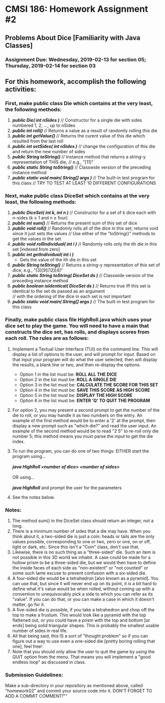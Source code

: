 # CMSI 186: Homework Assignment #2
## Problems About Dice [Familiarity with Java Classes]
### Assignment Due: Wednesday, 2019-02-13 for section 05; Thursday, 2019-02-14 for section 03

## For this homework, accomplish the following activities:

### First, make public class Die which contains at the very least, the following methods:

1.  **_public Die( int nSides )_**
    // Constructor for a single die with sides numbered 1, 2, …, up to nSides
1.  **_public int roll()_**
    // Returns a value as a result of randomly rolling this die
1.  **_public int getValue()_**
    // Returns the curent value of this die which resulted from the last roll
1.  **_public int setSides( int nSides )_**
    // change the configuration of this die and return the new number of sides
1.  **_public String toString()_**
    // Instance method that returns a string-y representation of THIS die,
    // e.g., "[11]"
1.  **_public static String toString()_**
    // Classwide version of the preceding instance method
1.  **_public static void main( String[] args )_**
    // The built-in test program for this class
    // TRY TO TEST AT LEAST 10 DIFFERENT CONFIGURATIONS

### Next, make public class DiceSet which contains at the very least, the following methods:

1.  **_public DiceSet( int k, int n )_**
    // Constructor for a set of k dice each with n-sides (k ≥ 1 and n ≥ four)
1.  **_public int sum()_**
    // Returns the present sum of this set of dice
1.  **_public void roll()_**
    // Randomly rolls all of the dice in this set; returns void since it just sets the values
    // Use either of the "toString()" methods to get the values in the set
1.  **_public void rollIndividual( int i )_**
    // Randomly rolls only the ith die in this set [indexed from zero]
1.  **_public int getIndividual( int i )_**
    * Gets the value of the ith die in this set
1.  **_public String toString()_**
    // Returns a string-y representation of this set of dice, e.g., "[3][9][12][4]"
1.  **_public static String toString( DiceSet ds )_**
    // Classwide version of the preceding instance method
1.  **_public boolean isIdentical( DiceSet ds )_**
    // Returns true iff this set is identical to the set ds passed as an argument<br />
    // with the ordering of the dice in each set is not important
1.  **_public static void main( String[] args )_**
    // The built-in test program for this class

### Finally, make public class file HighRoll.java which uses your dice set to play the game. You will need to have a main that constructs the dice set, has rolls, and displays scores from each roll. The rules are as follows:

1.  Implement a Textual User Interface (TUI) on the command line. This will display a list of options to the user, and will prompt for input. Based on that input your program will do what the user selected, then will display the results, a blank line or two, and then re-display the options.
    * Option 1 in the list must be: **ROLL ALL THE DICE**
    * Option 2 in the list must be: **ROLL A SINGLE DIE**
    * Option 3 in the list must be: **CALCULATE THE SCORE FOR THIS SET**
    * Option 4 in the list must be: **SAVE THIS SCORE AS HIGH SCORE**
    * Option 5 in the list must be: **DISPLAY THE HIGH SCORE**
    * Option 6 in the list must be: **ENTER 'Q' TO QUIT THE PROGRAM**
1.  For option 2, you may present a second prompt to get the number of the die to roll, or you may handle it as two numbers on the entry. An example of the first method would be to enter a '2' at the prompt, then display a new prompt such as "which die?" and read the user input. An example of the second method would be to read "2 5" to re-roll only die number 5; this method means you must parse the input to get the die index.
1.  To run the program, you can do one of two things: EITHER start the program using...<br /><br />
    **_java HighRoll &lt;number of dice&gt; &lt;number of sides&gt;_**<br /><br />
    OR using...<br /><br />
    **_java HighRoll_** and prompt the user for the parameters
  
4.  See the notes below.

### Notes:

1.  The method sum() in the DiceSet class should return an integer, not a long.
1.  There is a minimum number of sides that a die may have. When you think about it, a two-sided die is just a coin: heads or tails are the only values possible, corresponding to one or two, zero or one, on or off, light or dark, etc. Since this isn't a "Coin" class, don't use that.
1.  Likewise, there is no such thing as a "three-sided" die. Such an item is not possible in this 3D world we inhabit. A case could be made for a hollow prism to be a three-sided die, but we would then have to define the inside faces of each side as "non-existent" or "not counted" or some such lame excuse to prevent confusion with a six-sided die.
1.  A four-sided die would be a tetrahedron [also known as a pyramid]. You can use that, but since it will never end up on its point, it is a bit hard to define what it's value would be when rolled, without coming up with a convention to unequivocably pick a side to which you can refer as its "value". If you can do that, or you can make a case in which it doesn't matter, go for it.
1.  A five-sided die is possible, if you take a tetrahedron and chop off the top to make a frustum. This would look like a pyramid with the top flattened out, or you could have a prism with the top and bottom [or ends] being solid triangular shapes. This is probably the smallest usable number of sides in real life.
1.  All that being said, this IS a sort of "thought problem" so if you can figure out a way to use even a one-sided die [pretty boring rolling that one], feel free!
1.  Note that you should only allow the user to quit the game by using the QUIT option from the menu. That means you will implement a "good endless loop" as discussed in class.

### Submission Guidelines:
Make a sub-directory in your repository as mentioned above, called "homework02" and commit your source code into it. DON'T FORGET TO ADD A COMMIT COMMENT!""

